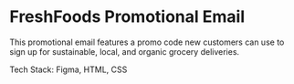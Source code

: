 # FreshFoods Promotional Email 

This promotional email features a promo code new customers can use to sign up for sustainable, local, and organic grocery deliveries.

Tech Stack: Figma, HTML, CSS
